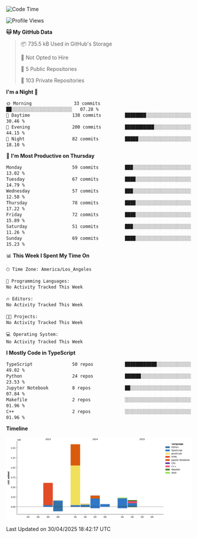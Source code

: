 <!--START_SECTION:waka-->
![Code Time](http://img.shields.io/badge/Code%20Time-68%20hrs%2046%20mins-blue)

![Profile Views](http://img.shields.io/badge/Profile%20Views-0-blue)

**🐱 My GitHub Data** 

> 📦 735.5 kB Used in GitHub's Storage 
 > 
> 🚫 Not Opted to Hire
 > 
> 📜 5 Public Repositories 
 > 
> 🔑 103 Private Repositories 
 > 
**I'm a Night 🦉** 

```text
🌞 Morning                33 commits          ██░░░░░░░░░░░░░░░░░░░░░░░   07.28 % 
🌆 Daytime                138 commits         ████████░░░░░░░░░░░░░░░░░   30.46 % 
🌃 Evening                200 commits         ███████████░░░░░░░░░░░░░░   44.15 % 
🌙 Night                  82 commits          █████░░░░░░░░░░░░░░░░░░░░   18.10 % 
```
📅 **I'm Most Productive on Thursday** 

```text
Monday                   59 commits          ███░░░░░░░░░░░░░░░░░░░░░░   13.02 % 
Tuesday                  67 commits          ████░░░░░░░░░░░░░░░░░░░░░   14.79 % 
Wednesday                57 commits          ███░░░░░░░░░░░░░░░░░░░░░░   12.58 % 
Thursday                 78 commits          ████░░░░░░░░░░░░░░░░░░░░░   17.22 % 
Friday                   72 commits          ████░░░░░░░░░░░░░░░░░░░░░   15.89 % 
Saturday                 51 commits          ███░░░░░░░░░░░░░░░░░░░░░░   11.26 % 
Sunday                   69 commits          ████░░░░░░░░░░░░░░░░░░░░░   15.23 % 
```


📊 **This Week I Spent My Time On** 

```text
🕑︎ Time Zone: America/Los_Angeles

💬 Programming Languages: 
No Activity Tracked This Week

🔥 Editors: 
No Activity Tracked This Week

🐱‍💻 Projects: 
No Activity Tracked This Week

💻 Operating System: 
No Activity Tracked This Week
```

**I Mostly Code in TypeScript** 

```text
TypeScript               50 repos            ████████████░░░░░░░░░░░░░   49.02 % 
Python                   24 repos            ██████░░░░░░░░░░░░░░░░░░░   23.53 % 
Jupyter Notebook         8 repos             ██░░░░░░░░░░░░░░░░░░░░░░░   07.84 % 
Makefile                 2 repos             ░░░░░░░░░░░░░░░░░░░░░░░░░   01.96 % 
C++                      2 repos             ░░░░░░░░░░░░░░░░░░░░░░░░░   01.96 % 
```



**Timeline**

![Lines of Code chart](https://raw.githubusercontent.com/hassanxelamin/hassanxelamin/main/assets/bar_graph.png)


 Last Updated on 30/04/2025 18:42:17 UTC
<!--END_SECTION:waka-->

<!--
**hassanxelamin/hassanxelamin** is a ✨ _special_ ✨ repository because its `README.md` (this file) appears on your GitHub profile.

Here are some ideas to get you started:

- 🔭 I’m currently working on ...
- 🌱 I’m currently learning ...
- 👯 I’m looking to collaborate on ...
- 🤔 I’m looking for help with ...
- 💬 Ask me about ...
- 📫 How to reach me: ...
- 😄 Pronouns: ...
- ⚡ Fun fact: ...
-->

